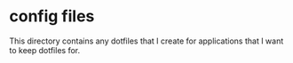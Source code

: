 # config files
This directory contains any dotfiles that I create for applications that I want to keep dotfiles for. 
